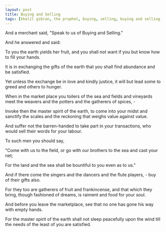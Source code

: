 ```yaml
---
layout: post
title: Buying and Selling
tags: [khalil gibran, the prophet, buying, selling, buying and selling, poetry]
---
```

And a merchant said, "Speak to us of Buying and Selling."

And he answered and said:

To you the earth yields her fruit, and you shall not want if you but know how to fill your hands.

It is in exchanging the gifts of the earth that you shall find abundance and be satisfied.

Yet unless the exchange be in love and kindly justice, it will but lead some to greed and others to hunger.

When in the market place you toilers of the sea and fields and vineyards meet the weavers and the potters and the gatherers of spices, -

Invoke then the master spirit of the earth, to come into your midst and sanctify the scales and the reckoning that weighs value against value.

And suffer not the barren-handed to take part in your transactions, who would sell their words for your labour.

To such men you should say,

"Come with us to the field, or go with our brothers to the sea and cast your net;

For the land and the sea shall be bountiful to you even as to us."

And if there come the singers and the dancers and the flute players, - buy of their gifts also.

For they too are gatherers of fruit and frankincense, and that which they bring, though fashioned of dreams, is raiment and food for your soul.

And before you leave the marketplace, see that no one has gone his way with empty hands.

For the master spirit of the earth shall not sleep peacefully upon the wind till the needs of the least of you are satisfied.

